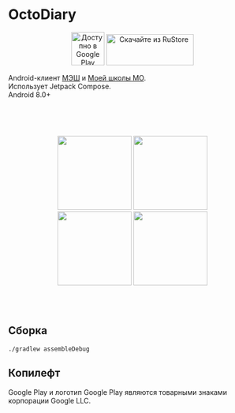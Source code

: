 # OctoDiary
<div align=center>
<a href='https://play.google.com/store/apps/details?id=org.bxkr.octodiary&pcampaignid=pcampaignidMKT-Other-global-all-co-prtnr-py-PartBadge-Mar2515-1'><img height="67" alt='Доступно в Google Play' src='https://play.google.com/intl/en_us/badges/static/images/badges/ru_badge_web_generic.png'/></a>
<a href="https://trk.mail.ru/c/me10h4?bundle_id=org.bxkr.octodiary" target="_blank">
<img src="https://user-images.githubusercontent.com/66333241/221659456-2b96bb9d-694c-4a55-9fe9-24dee57cfc3f.svg" width="177" height="63" alt="Скачайте из RuStore">
</a>
</div>  

Android-клиент [МЭШ](https://school.mos.ru/)
и [Моей школы МО](https://authedu.mosreg.ru/).  
Использует Jetpack Compose.  
Android 8.0+

&nbsp;

<div align=center style="padding: 30px">

<img src=https://github.com/OctoDiary/OctoDiary-kt/assets/66333241/fdb72a5d-9f7a-4fb9-bb9d-a26c3a735169 width=150>
<img src=https://github.com/OctoDiary/OctoDiary-kt/assets/66333241/6e4b7741-058e-4926-97d9-cb7022794744 width=150>
<img src=https://github.com/OctoDiary/OctoDiary-kt/assets/66333241/6904bac2-c2a5-43ce-97ef-3eeed403eba1 width=150>
<img src=https://github.com/OctoDiary/OctoDiary-kt/assets/66333241/0929a1e5-814a-4013-bb72-c8cd97b4d474 width=150>

</div>
&nbsp; 

## Сборка

```./gradlew assembleDebug```

## Копилефт

Google Play и логотип Google Play являются товарными знаками корпорации Google LLC.
